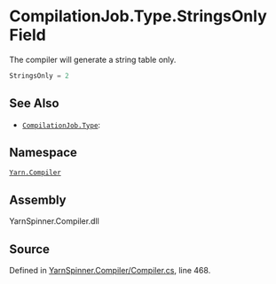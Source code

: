 <!-- This file was generated by a tool. Do not edit this file by hand. -->

# CompilationJob.Type.StringsOnly Field
The compiler will generate a string table
only.

```csharp
StringsOnly = 2
```



## See Also
* [`CompilationJob.Type`](/api/csharp/yarn.compiler/compilationjob.type.md): 
## Namespace
[`Yarn.Compiler`](/api/csharp/yarn.compiler/README.md)

## Assembly
YarnSpinner.Compiler.dll

## Source
Defined in [YarnSpinner.Compiler/Compiler.cs](https://github.com/YarnSpinnerTool/YarnSpinner//blob/develop/YarnSpinner.Compiler/Compiler.cs#L468), line 468.
